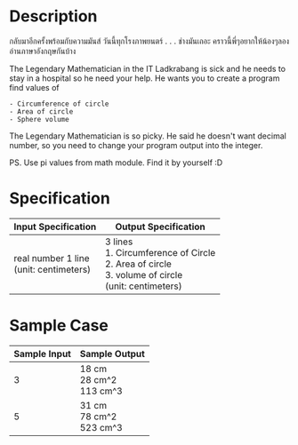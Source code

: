 # Description
กลับมาอีกครั้งพร้อมกับความมันส์ วันนี้ทุกโรงภาพยนตร์
.
.
.
ช่างมันเถอะ คราวนี้พี่ๆอยากให้น้องๆลองอ่านภาษาอังกฤษกันบ้าง

The Legendary Mathematician in the IT Ladkrabang is sick and he needs to stay in a hospital so he need your help. He wants you to create a program find values of
```
- Circumference of circle
- Area of circle
- Sphere volume
```
The Legendary Mathematician is so picky. He said he doesn't want decimal number, so you need to change your program output into the integer.

PS. Use pi values from math module. Find it by yourself :D

# Specification
| Input Specification | Output Specification |
| - | - |
| real number 1 line <br> (unit: centimeters) | 3 lines <br> 1. Circumference of Circle <br> 2. Area of circle <br> 3. volume of circle <br> (unit: centimeters) |


# Sample Case
| Sample Input | Sample Output |
| - | - |
| 3 | 18 cm <br> 28 cm^2 <br> 113 cm^3 |
| 5 | 31 cm <br> 78 cm^2 <br> 523 cm^3 |